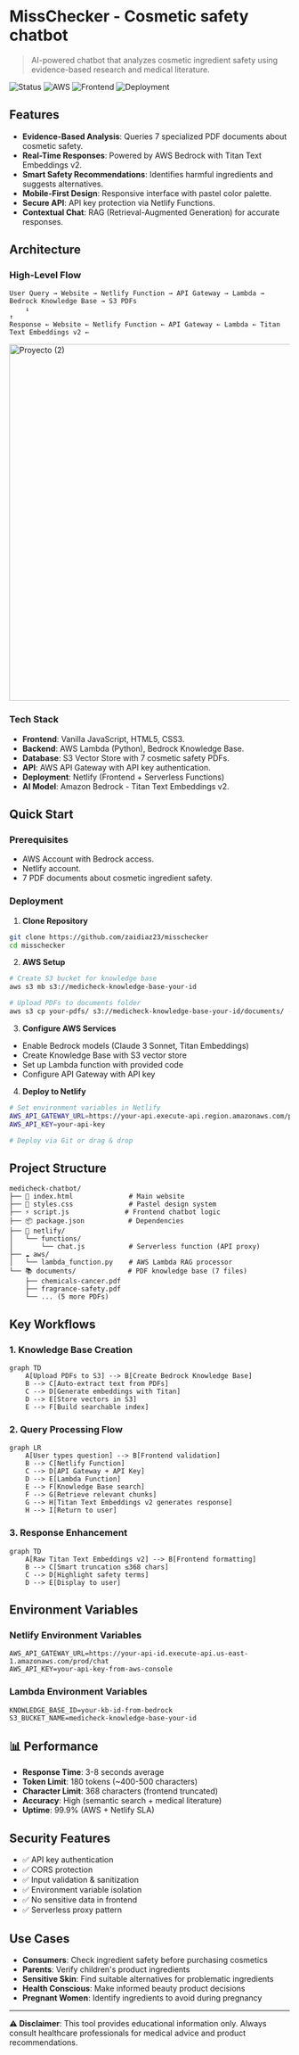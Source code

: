 # MissChecker - Cosmetic safety chatbot

> AI-powered chatbot that analyzes cosmetic ingredient safety using evidence-based research and medical literature.

![Status](https://img.shields.io/badge/Status-Production-green)
![AWS](https://img.shields.io/badge/AWS-Bedrock%20%7C%20Lambda%20%7C%20S3%20%7C%20API%20Gateway-orange)
![Frontend](https://img.shields.io/badge/Frontend-Vanilla%20JS%20%7C%20HTML%20%7C%20CSS-blue)
![Deployment](https://img.shields.io/badge/Deploy-Netlify-00C7B7)


## Features

- **Evidence-Based Analysis**: Queries 7 specialized PDF documents about cosmetic safety.
- **Real-Time Responses**: Powered by AWS Bedrock with Titan Text Embeddings v2.
- **Smart Safety Recommendations**: Identifies harmful ingredients and suggests alternatives.
- **Mobile-First Design**: Responsive interface with pastel color palette.
- **Secure API**: API key protection via Netlify Functions.
- **Contextual Chat**: RAG (Retrieval-Augmented Generation) for accurate responses.

## Architecture

### High-Level Flow
```
User Query → Website → Netlify Function → API Gateway → Lambda → Bedrock Knowledge Base → S3 PDFs
    ↓                                                                         ↑
Response ← Website ← Netlify Function ← API Gateway ← Lambda ← Titan Text Embeddings v2 ←

```

<img width="1421" height="640" alt="Proyecto (2)" src="https://github.com/user-attachments/assets/9aff1df7-04df-424e-ae4e-c2dc41b968ab" />


### Tech Stack
- **Frontend**: Vanilla JavaScript, HTML5, CSS3.
- **Backend**: AWS Lambda (Python), Bedrock Knowledge Base.
- **Database**: S3 Vector Store with 7 cosmetic safety PDFs.
- **API**: AWS API Gateway with API key authentication.
- **Deployment**: Netlify (Frontend + Serverless Functions)
- **AI Model**: Amazon Bedrock - Titan Text Embeddings v2.

## Quick Start

### Prerequisites
- AWS Account with Bedrock access.
- Netlify account.
- 7 PDF documents about cosmetic ingredient safety.

### Deployment

1. **Clone Repository**
```bash
git clone https://github.com/zaidiaz23/misschecker
cd misschecker
```

2. **AWS Setup**
```bash
# Create S3 bucket for knowledge base
aws s3 mb s3://medicheck-knowledge-base-your-id

# Upload PDFs to documents folder
aws s3 cp your-pdfs/ s3://medicheck-knowledge-base-your-id/documents/ --recursive
```

3. **Configure AWS Services**
- Enable Bedrock models (Claude 3 Sonnet, Titan Embeddings)
- Create Knowledge Base with S3 vector store
- Set up Lambda function with provided code
- Configure API Gateway with API key

4. **Deploy to Netlify**
```bash
# Set environment variables in Netlify
AWS_API_GATEWAY_URL=https://your-api.execute-api.region.amazonaws.com/prod/chat
AWS_API_KEY=your-api-key

# Deploy via Git or drag & drop
```

## Project Structure

```
medicheck-chatbot/
├── 📄 index.html              # Main website
├── 🎨 styles.css              # Pastel design system
├── ⚡ script.js              # Frontend chatbot logic
├── 📦 package.json           # Dependencies
├── 🔧 netlify/
│   └── functions/
│       └── chat.js           # Serverless function (API proxy)
├── ☁️ aws/
│   └── lambda_function.py    # AWS Lambda RAG processor
└── 📚 documents/             # PDF knowledge base (7 files)
    ├── chemicals-cancer.pdf
    ├── fragrance-safety.pdf
    └── ... (5 more PDFs)
```

## Key Workflows

### 1. **Knowledge Base Creation**
```mermaid
graph TD
    A[Upload PDFs to S3] --> B[Create Bedrock Knowledge Base]
    B --> C[Auto-extract text from PDFs]
    C --> D[Generate embeddings with Titan]
    D --> E[Store vectors in S3]
    E --> F[Build searchable index]
```

### 2. **Query Processing Flow**
```mermaid
graph LR
    A[User types question] --> B[Frontend validation]
    B --> C[Netlify Function]
    C --> D[API Gateway + API Key]
    D --> E[Lambda Function]
    E --> F[Knowledge Base search]
    F --> G[Retrieve relevant chunks]
    G --> H[Titan Text Embeddings v2 generates response]
    H --> I[Return to user]
```

### 3. **Response Enhancement**
```mermaid
graph TD
    A[Raw Titan Text Embeddings v2] --> B[Frontend formatting]
    B --> C[Smart truncation ≤368 chars]
    C --> D[Highlight safety terms]
    D --> E[Display to user]
```

## Environment Variables

### Netlify Environment Variables
```env
AWS_API_GATEWAY_URL=https://your-api-id.execute-api.us-east-1.amazonaws.com/prod/chat
AWS_API_KEY=your-api-key-from-aws-console
```

### Lambda Environment Variables
```env
KNOWLEDGE_BASE_ID=your-kb-id-from-bedrock
S3_BUCKET_NAME=medicheck-knowledge-base-your-id
```

## 📊 Performance

- **Response Time**: 3-8 seconds average
- **Token Limit**: 180 tokens (~400-500 characters)
- **Character Limit**: 368 characters (frontend truncated)
- **Accuracy**: High (semantic search + medical literature)
- **Uptime**: 99.9% (AWS + Netlify SLA)

## Security Features

- ✅ API key authentication
- ✅ CORS protection
- ✅ Input validation & sanitization  
- ✅ Environment variable isolation
- ✅ No sensitive data in frontend
- ✅ Serverless proxy pattern

## Use Cases

- **Consumers**: Check ingredient safety before purchasing cosmetics
- **Parents**: Verify children's product ingredients
- **Sensitive Skin**: Find suitable alternatives for problematic ingredients
- **Health Conscious**: Make informed beauty product decisions
- **Pregnant Women**: Identify ingredients to avoid during pregnancy

---

**⚠️ Disclaimer**: This tool provides educational information only. Always consult healthcare professionals for medical advice and product recommendations.
